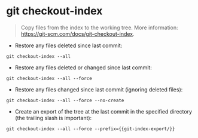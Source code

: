 # git checkout-index

> Copy files from the index to the working tree.
> More information: <https://git-scm.com/docs/git-checkout-index>.

- Restore any files deleted since last commit:

`git checkout-index --all`

- Restore any files deleted or changed since last commit:

`git checkout-index --all --force`

- Restore any files changed since last commit (ignoring deleted files):

`git checkout-index --all --force --no-create`

- Create an export of the tree at the last commit in the specified directory (the trailing slash is important):

`git checkout-index --all --force --prefix={{git-index-export/}}`
